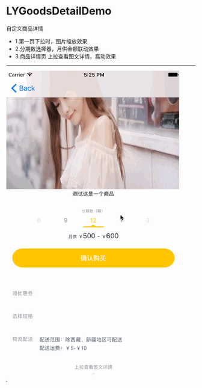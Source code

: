# LYGoodsDetailDemo
自定义商品详情

* 1.第一页下拉时，图片缩放效果
* 2.分期数选择器，月供金额联动效果
* 3.商品详情页 上拉查看图文详情，翕动效果

***

![screenDemo]( https://github.com/lookyoung/LYGoodsDetailDemo/blob/master/screenDemo.gif )

